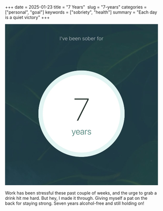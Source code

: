 +++
date = 2025-01-23
title = "7 Years" 
slug = "7-years"
categories = ["personal", "goal"]
keywords = ["sobriety", "health"]
summary = "Each day is a quiet victory"
+++

![I've been sober for 7 years](7-years-sober.jpg "7 FUCKING YEARS")

Work has been stressful these past couple of weeks, and the urge to grab a drink hit me hard. But hey, I made it through. Giving myself a pat on the back for staying strong. Seven years alcohol-free and still holding on!